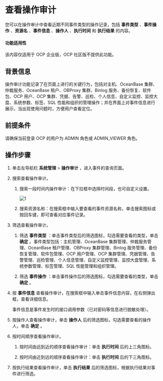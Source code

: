 # 查看操作审计

您可以在操作审计中查看近期不同事件类型的操作记录，包括 **事件类型** 、**事件操作** 、**资源名** 、**事件信息** 、**操作人** 、**执行时间** 和 **执行结果** 的内容。

<main id="notice" type='notice'>
<h4>功能适用性</h4>
<p>该内容仅适用于 OCP 企业版，OCP 社区版不提供此功能。</p>
</main>

## 背景信息

操作审计功能记录了在页面上进行的关键行为，包括对主机、OceanBase 集群、仲裁服务、OceanBase 租户、OBProxy 集群、Binlog 服务、备份恢复、软件包、OCP 用户、OCP 集群、凭据、告警、巡检、个人信息、自定义监控、监控大盘、系统参数、标签、SQL 性能和组织的管理操作；并在界面上对事件信息进行展示，当出现使用问题时，方便用户查看定位。

## 前提条件

请确保当前登录 OCP 的用户为 ADMIN 角色或 ADMIN_VIEWER 角色。

## 操作步骤

1. 单击左导航栏 **系统管理** \> **操作审计** ，进入事件的查询页面。

2. 搜索查看操作审计。

   1. 搜索一段时间内操作审计：在下拉框中选择时间段，也可自定义设置。

      ![1](https://obbusiness-private.oss-cn-shanghai.aliyuncs.com/doc/img/ocp/431/%E4%BA%8B%E4%BB%B6%E5%88%97%E8%A1%A8.png)

   2. 搜索资源名称：在搜索框中输入要查看的事件资源名称，单击搜索图标或按回车键，即可查看对应事件记录。

3. 筛选查看操作审计。

   1. 筛选 **事件类型** ：单击事件类型后的筛选图标，勾选需要查看的类型，单击 **确定** 。事件类型包括：主机管理、OceanBase 集群管理、仲裁服务管理、OceanBase 租户管理、OBProxy 集群管理、Binlog 服务管理、备份恢复管理、软件包管理、OCP 用户管理、OCP 集群管理、凭据管理、告警管理、巡检管理、个人信息管理、自定义监控管理、监控大盘管理、系统参数管理、标签管理、SQL 性能管理和组织管理。

   2. 筛选 **事件操作** ：单击事件操作后的筛选图标，勾选需要查看的类型，单击 **确定** 。

4. 按 **事件信息** 查看操作审计，在搜索框中输入单击事件信息内容，在右侧弹出框，查看详细信息。

   事件信息是事件发生时的接口调用参数（已对密码等信息进行脱敏处理）。

5. 按操作人查看操作审计，单击 **操作人** 后的筛选图标，勾选需要查看的操作人，单击 **确定** 。

6. 按时间顺序查看操作审计。

   1. 按时间由远到近的顺序查看操作审计：单击 **执行时间** 后的上三角图标。

   2. 按时间由近到远的顺序查看操作审计：单击 **执行时间** 后的下三角图标。

7. 按执行结果查看操作审计，单击 **执行结果** 后的筛选图标，根据执行结果对事件进行筛选。
